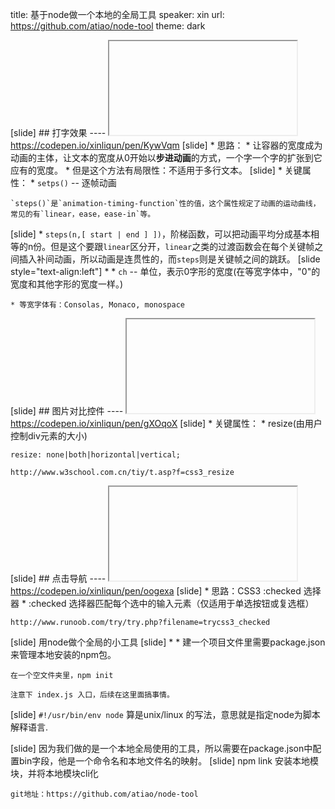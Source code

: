 title: 基于node做一个本地的全局工具
speaker: xin
url: https://github.com/atiao/node-tool
theme: dark

[slide]
	## 打字效果
	----
	<iframe data-src="https://codepen.io/xinliqun/full/KywVqm" src="about:blank;"></iframe>
	https://codepen.io/xinliqun/pen/KywVqm
[slide]
	* 思路：
	* 让容器的宽度成为动画的主体，让文本的宽度从0开始以**步进动画**的方式，一个字一个字的扩张到它应有的宽度。
	* 但是这个方法有局限性：不适用于多行文本。
[slide]
	* 关键属性：
	* `setps()` -- 逐帧动画

	`steps()`是`animation-timing-function`性的值，这个属性规定了动画的运动曲线，常见的有`linear，ease，ease-in`等。	 
[slide]
	* `steps(n,[ start | end ] ])`，阶梯函数，可以把动画平均分成基本相等的n份。但是这个要跟`linear`区分开，`linear`之类的过渡函数会在每个关键帧之间插入补间动画，所以动画是连贯性的，而`steps`则是关键帧之间的跳跃。
[slide style="text-align:left"]
	*
	* `ch` -- 单位，表示0字形的宽度(在等宽字体中，"0"的宽度和其他字形的宽度一样。)

	* 等宽字体有：Consolas, Monaco, monospace
[slide]
	## 图片对比控件
	----
	<iframe data-src="https://codepen.io/xinliqun/full/gXOqoX" src="about:blank;"></iframe>
	https://codepen.io/xinliqun/pen/gXOqoX
[slide]
	* 关键属性：
	* resize(由用户控制div元素的大小)

	resize: none|both|horizontal|vertical;

	http://www.w3school.com.cn/tiy/t.asp?f=css3_resize
[slide]
	## 点击导航
	----
	<iframe data-src="https://codepen.io/xinliqun/full/oogexa" src="about:blank;"></iframe>
	https://codepen.io/xinliqun/pen/oogexa
[slide]
	* 思路：CSS3 :checked 选择器
	* :checked 选择器匹配每个选中的输入元素（仅适用于单选按钮或复选框）

	http://www.runoob.com/try/try.php?filename=trycss3_checked
[slide]
	用node做个全局的小工具
[slide]
	*
	* 建一个项目文件里需要package.json来管理本地安装的npm包。

	在一个空文件夹里，npm init

	注意下 index.js 入口，后续在这里面搞事情。

[slide]
	`#!/usr/bin/env node` 算是unix/linux 的写法，意思就是指定node为脚本解释语言.

[slide]
	因为我们做的是一个本地全局使用的工具，所以需要在package.json中配置bin字段，他是一个命令名和本地文件名的映射。
[slide]
	npm link 安装本地模块，并将本地模块cli化

	git地址：https://github.com/atiao/node-tool